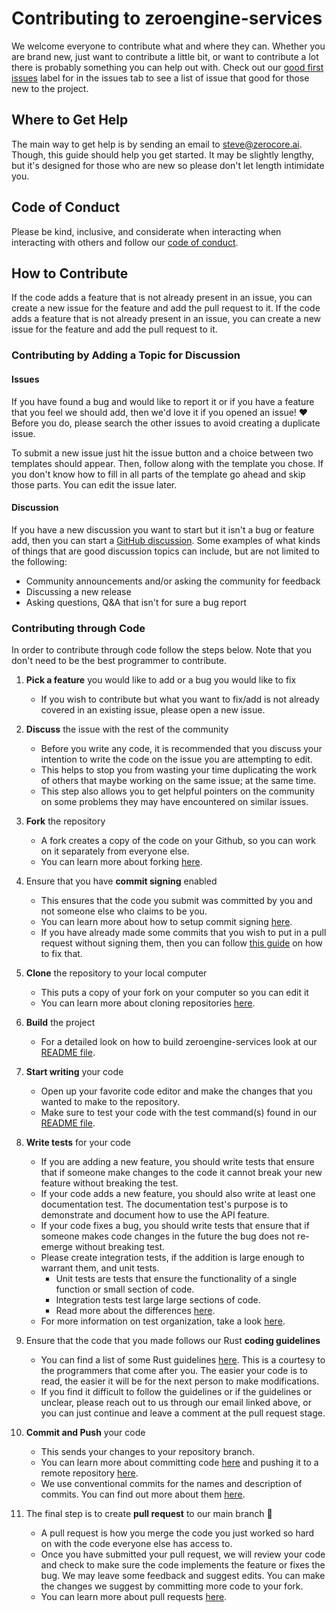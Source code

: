 # Contributing to zeroengine-services

We welcome everyone to contribute what and where they can. Whether you are brand
new, just want to contribute a little bit, or want to contribute a lot there is
probably something you can help out with. Check out our
[good first issues][good-first-issues] label for in the issues tab to see a list
of issue that good for those new to the project.

## Where to Get Help

The main way to get help is by sending an email to [steve@zerocore.ai][support-email].
Though, this guide should help you get started. It may be slightly lengthy, but it's
designed for those who are new so please don't let length intimidate you.

## Code of Conduct

Please be kind, inclusive, and considerate when interacting when interacting
with others and follow our [code of conduct](./CODE_OF_CONDUCT.md).

## How to Contribute

If the code adds a feature that is not already present in an issue, you can
create a new issue for the feature and add the pull request to it. If the code
adds a feature that is not already present in an issue, you can create a new
issue for the feature and add the pull request to it.

### Contributing by Adding a Topic for Discussion

#### Issues

If you have found a bug and would like to report it or if you have a feature
that you feel we should add, then we'd love it if you opened an issue! ❤️
Before you do, please search the other issues to avoid creating a duplicate
issue.

To submit a new issue just hit the issue button and a choice between two
templates should appear. Then, follow along with the template you chose. If you
don't know how to fill in all parts of the template go ahead and skip those
parts. You can edit the issue later.

#### Discussion

If you have a new discussion you want to start but it isn't a bug or feature
add, then you can start a [GitHub discussion][gh-discussions]. Some examples of
what kinds of things that are good discussion topics can include, but are not
limited to the following:

- Community announcements and/or asking the community for feedback
- Discussing a new release
- Asking questions, Q&A that isn't for sure a bug report

### Contributing through Code

In order to contribute through code follow the steps below. Note that you don't
need to be the best programmer to contribute.

1.  **Pick a feature** you would like to add or a bug you would like to fix

    - If you wish to contribute but what you want to fix/add is not already
      covered in an existing issue, please open a new issue.

2.  **Discuss** the issue with the rest of the community

    - Before you write any code, it is recommended that you discuss your
      intention to write the code on the issue you are attempting to edit.
    - This helps to stop you from wasting your time duplicating the work of
      others that maybe working on the same issue; at the same time.
    - This step also allows you to get helpful pointers on the community on some
      problems they may have encountered on similar issues.

3.  **Fork** the repository

    - A fork creates a copy of the code on your Github, so you can work on it
      separately from everyone else.
    - You can learn more about forking [here][forking].

4.  Ensure that you have **commit signing** enabled

    - This ensures that the code you submit was committed by you and not someone
      else who claims to be you.
    - You can learn more about how to setup commit signing [here][commit-signing].
    - If you have already made some commits that you wish to put in a pull
      request without signing them, then you can follow [this guide][post-signing]
      on how to fix that.

5.  **Clone** the repository to your local computer

    - This puts a copy of your fork on your computer so you can edit it
    - You can learn more about cloning repositories [here][git-clone].

6.  **Build** the project

    - For a detailed look on how to build zeroengine-services look at our
      [README file](./README.md).

7.  **Start writing** your code

    - Open up your favorite code editor and make the changes that you wanted to
      make to the repository.
    - Make sure to test your code with the test command(s) found in our
      [README file](./README.md).

8.  **Write tests** for your code

    - If you are adding a new feature, you should write tests that ensure that
      if someone make changes to the code it cannot break your new feature
      without breaking the test.
    - If your code adds a new feature, you should also write at least one
      documentation test. The documentation test's purpose is to demonstrate and
      document how to use the API feature.
    - If your code fixes a bug, you should write tests that ensure that if
      someone makes code changes in the future the bug does not re-emerge
      without breaking test.
    - Please create integration tests, if the addition is large enough to
      warrant them, and unit tests.
      - Unit tests are tests that ensure the functionality of a single
        function or small section of code.
      - Integration tests test large large sections of code.
      - Read more about the differences [here][unit-and-integration].
    - For more information on test organization, take a look [here][test-org].

9.  Ensure that the code that you made follows our Rust **coding guidelines**

    - You can find a list of some Rust guidelines [here][rust-style-guide]. This
      is a courtesy to the programmers that come after you. The easier your code
      is to read, the easier it will be for the next person to make modifications.
    - If you find it difficult to follow the guidelines or if the guidelines or
      unclear, please reach out to us through our email linked above, or you
      can just continue and leave a comment at the pull request stage.

10. **Commit and Push** your code

    - This sends your changes to your repository branch.
    - You can learn more about committing code [here][commiting-code] and
      pushing it to a remote repository [here][push-remote].
    - We use conventional commits for the names and description of commits.
      You can find out more about them [here][conventional-commits].

11. The final step is to create **pull request** to our main branch 🎉
    - A pull request is how you merge the code you just worked so hard on with
      the code everyone else has access to.
    - Once you have submitted your pull request, we will review your code and
      check to make sure the code implements the feature or fixes the bug. We
      may leave some feedback and suggest edits. You can make the changes we
      suggest by committing more code to your fork.
    - You can learn more about pull requests [here][prs].

[conventional-commits]: https://www.conventionalcommits.org/en/v1.0.0/
[commiting-code]: https://docs.github.com/en/desktop/contributing-and-collaborating-using-github-desktop/making-changes-in-a-branch/committing-and-reviewing-changes-to-your-project
[commit-signing]: https://www.freecodecamp.org/news/what-is-commit-signing-in-git/
[forking]: https://docs.github.com/en/get-started/quickstart/fork-a-repo
[gh-discussions]: https://docs.github.com/en/discussions
[git-clone]: https://docs.github.com/en/repositories/creating-and-managing-repositories/cloning-a-repository

[good-first-issues]: [https://build.prestashop-project.org/news/a-definition-of-the-good-first-issue-label/]
[post-signing]: https://dev.to/jmarhee/signing-existing-commits-with-gpg-5b58
[prs]: https://docs.github.com/en/pull-requests/collaborating-with-pull-requests/proposing-changes-to-your-work-with-pull-requests/about-pull-requests
[push-remote]: https://docs.github.com/en/get-started/using-git/pushing-commits-to-a-remote-repository
[rust-style-guide]: https://rust-lang.github.io/api-guidelines/about.html
[test-org]: https://doc.rust-lang.org/book/ch11-03-test-organization.html
[support-email]: mailto:steve@zerocore.ai
[unit-and-integration]: https://www.geeksforgeeks.org/difference-between-unit-testing-and-integration-testing/
